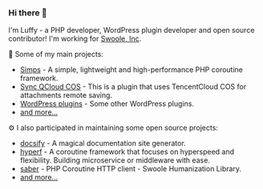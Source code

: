 ### Hi there 👋

I'm Luffy - a PHP developer, WordPress plugin developer and open source contributor! I'm working for [Swoole, Inc](https://github.com/swoole-inc).

🚀 Some of my main projects:

- [Simps](https://github.com/simple-swoole/simps) - A simple, lightweight and high-performance PHP coroutine framework.
- [Sync QCloud COS](https://github.com/sy-records/wordpress-qcloud-cos) - This is a plugin that uses TencentCloud COS for attachments remote saving.
- [WordPress plugins](https://profiles.wordpress.org/shenyanzhi) - Some other WordPress plugins.
- [and more...](https://github.com/sy-records)

⚙️ I also participated in maintaining some open source projects:

- [docsify](https://github.com/docsifyjs/docsify) - A magical documentation site generator.
- [hyperf](https://github.com/hyperf/hyperf) - A coroutine framework that focuses on hyperspeed and flexibility. Building microservice or middleware with ease.
- [saber](https://github.com/swlib/saber) - PHP Coroutine HTTP client - Swoole Humanization Library.
- [and more...](https://github.com/sy-records)
